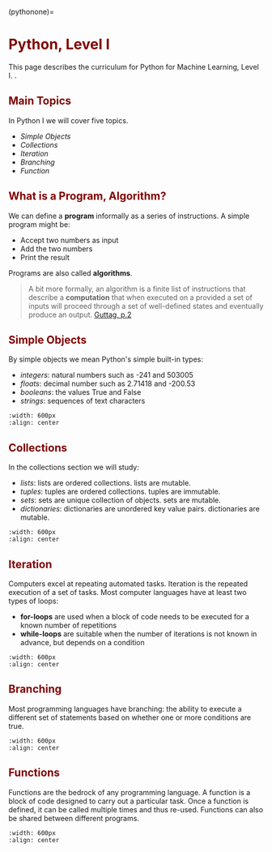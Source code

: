 (pythonone)=
# <font color="maroon">Python, Level I</font> 

This page describes the curriculum for Python for Machine Learning, Level I. . 



## <font color="maroon">Main Topics</font>

In Python I we will cover five topics.

- *Simple Objects*
- *Collections*
- *Iteration*
- *Branching*
- *Function*




## <font color="maroon">What is a Program, Algorithm?</font>

We can define a **program** informally as a series of instructions. A simple program might be:

- Accept two numbers as input
- Add the two numbers
- Print the result

Programs are also called **algorithms**. 

> A bit more formally, an algorithm is a finite list of instructions that describe a **computation** that when executed on a provided a set of inputs will proceed through a set of well-defined states and eventually produce an output. [Guttag, p.2](https://www.amazon.com/Introduction-Computation-Programming-Using-Python/dp/0262519631/ref=sr_1_fkmr0_1?crid=1S63RUGYG7BLU&keywords=guttag+intro&qid=1644514653&sprefix=guttag+intro%2Caps%2C68&sr=8-1-fkmr0)


## <font color="maroon">Simple Objects</font>


By simple objects we mean Python's simple built-in types:

- *integers*: natural numbers such as -241 and 503005
- *floats*: decimal number such as 2.71418 and -200.53
- *booleans*: the values True and False
- *strings*: sequences of text characters


```{image} /images/python1/simpleobjects.png
:width: 600px
:align: center
```

## <font color="maroon">Collections</font>

In the collections section we will study:

- *lists*: lists are ordered collections. lists are mutable.
- *tuples*:  tuples are ordered collections. tuples are immutable.
- *sets*: sets are unique collection of objects. sets are mutable.
- *dictionaries*: dictionaries are unordered key value pairs. dictionaries are mutable.


```{image} /images/python1/collections.png
:width: 600px
:align: center
```

## <font color="maroon">Iteration</font>

Computers excel at repeating automated tasks. Iteration is the repeated execution of a set of tasks. Most computer languages have at least two types of loops:

- **for-loops** are used when a block of code needs to be executed for a known number of repetitions
- **while-loops** are suitable when the number of iterations is not known in advance, but depends on a condition

```{image} /images/python1/iteration.png
:width: 600px
:align: center
```

## <font color="maroon">Branching</font>

Most programming languages have branching: the ability to execute a different set of statements based on whether one or more conditions are true.


```{image} /images/python1/branching.png
:width: 600px
:align: center
```



## <font color="maroon">Functions</font>

Functions are the bedrock of any programming language. A function is a block of code designed to carry out a particular task. Once a function is defined, it can be called multiple times and thus re-used. Functions can also be shared between different programs.

```{image} /images/python1/functions.png
:width: 600px
:align: center
```



